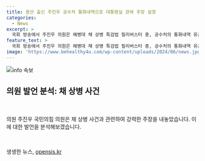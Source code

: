 ```yaml
---
title: 용산 출신 주진우 공수처 통화내역으로 대통령실 관여 주장 설정
categories:
  - News
excerpt: >
  국회 방송에서 주진우 의원은 해병대 채 상병 특검법 필리버스터 중, 공수처의 통화내역 유출 주장을 강력히 부인했다. 또한, 대통령실을 옹호하고 민주당을 비판하며 이에 대한 의문을 제기했다. 주 의원은 관련된 사건과 인물들에 대한 의혹을 제기하며 주장을 펼쳤다. 결국 국민의힘은 채 상병 특검법 상정 시 필리버스터 절차를 택했다. 주진우 의원의 발언으로 논란이 되고 있는 채 상병 사건과 관련된 대통령실과 국방부의 통화내역 유출 의혹에 대한 강력한 입장을 보였다.
feature_text: >
  국회 방송에서 주진우 의원은 해병대 채 상병 특검법 필리버스터 중, 공수처의 통화내역 유출 주장을 강력히 부인했다. 또한, 대통령실을 옹호하고 민주당을 비판하며 이에 대한 의문을 제기했다. 주 의원은 관련된 사건과 인물들에 대한 의혹을 제기하며 주장을 펼쳤다. 결국 국민의힘은 채 상병 특검법 상정 시 필리버스터 절차를 택했다. 주진우 의원의 발언으로 논란이 되고 있는 채 상병 사건과 관련된 대통령실과 국방부의 통화내역 유출 의혹에 대한 강력한 입장을 보였다.
image: 'https://www.behealthy4u.com/wp-content/uploads/2024/06/news.jpg'
---
```


<p><img src="https://www.behealthy4u.com/wp-content/uploads/2024/06/news.jpg" alt="info 속보" /></p>

<h2 data-ke-size="size26">의원 발언 분석: 채 상병 사건</h2>

<p data-ke-size="size16">&nbsp;</p>

<p>의원 주진우 국민의힘 의원은 채 상병 사건과 관련하여 강력한 주장을 내놓았습니다. 이에 대한 발언을 분석해보겠습니다. </p>

<p data-ke-size="size16">&nbsp;</p>
생생한 뉴스, <a href="https://opensis.kr" rel="dofollow">opensis.kr</a>


